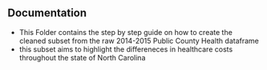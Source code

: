 ## Documentation
- This Folder contains the step by step guide on how to create the cleaned subset from the raw 2014-2015 Public County Health dataframe
- this subset aims to highlight the differeneces in healthcare costs throughout the state of North Carolina
